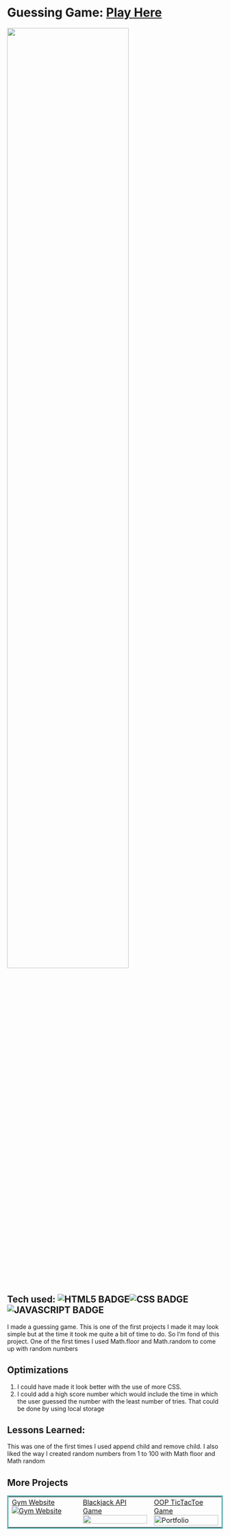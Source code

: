 # Guessing Game: <a href="https://simpleblackjack.netlify.app//" target="_blank">Play Here</a>
<a href="https://simpleblackjack.netlify.app//" target="_blank"><img src="https://media.giphy.com/media/YqXgFE03Umzi3bnCkl/giphy.gif"  width="75%" /></a>


## Tech used: ![HTML5 BADGE](https://img.shields.io/static/v1?label=|&message=HTML5&color=23555f&style=plastic&logo=html5)![CSS BADGE](https://img.shields.io/static/v1?label=|&message=CSS3&color=285f65&style=plastic&logo=css3)![JAVASCRIPT BADGE](https://img.shields.io/static/v1?label=|&message=JAVASCRIPT&color=3c7f5d&style=plastic&logo=javascript)

I made a guessing game. This is one of the first projects I made it may look simple but at the time it took me quite a bit of time to do. So I’m fond of this project. One of the first times I used Math.floor and Math.random to come up with random numbers 


## Optimizations

1.	I could have made it look better with the use of more CSS.
2.	I could add a high score number which would include the time in which the user guessed the number with the least number of tries. That could be done by using local storage


## Lessons Learned:

This was one of the first times I used append child and remove child. I also liked the way I created random numbers from 1 to 100 with Math floor and Math random 





## More Projects



<table bordercolor="#66b2b2">
  
  <tr>
    <td width="33.3%" valign="top">
<a target="_blank" href="https://github.com/Pablodelao/cool-projects/tree/master/Gym%20Website"> Gym Website</a>
        <br />
      <a target="_blank" href="https://github.com/Pablodelao/cool-projects/tree/master/Gym%20Website">
            <img src="https://media.giphy.com/media/4cLZL71gjz6CHGdFhW/giphy.gif" alt="Gym Website"/>
        </a>
    </td>
    <td width="33.3%" valign="top">
<a target="_blank" href="https://github.com/Pablodelao/cool-projects/tree/master/Guessing_game">Blackjack API Game</a>
      <br />
        <a target="_blank" href="https://github.com/Pablodelao/cool-projects/tree/master/Cardgame_API">
          <img src="https://camo.githubusercontent.com/a6ffb3d1dbbe3aac53eab8d9f06ccc5fad69d66dc65ad61f08eb9c3bb4b69b59/68747470733a2f2f63646e2e676c697463682e676c6f62616c2f33666337333437652d373035302d343331332d386664322d6136316139633236306536342f43617264732e6769663f763d31363532363539323834383331" width="100%" alt=""/>
        </a>
    </td>
    <td width="33.3%" valign="top">
<a target="_blank" href="https://github.com/Pablodelao/cool-projects/tree/master/OOP_TicTacToe">OOP TicTacToe Game</a>
        <br />
        <a target="_blank" href="https://github.com/Pablodelao/cool-projects/tree/master/OOP_TicTacToe">
          <img src="https://media.giphy.com/media/t3siO0H831Cx8ZiyTq/giphy.gif" width="100%" alt="Portfolio"/>
        </a>
    </td>
  </tr>
</table>
